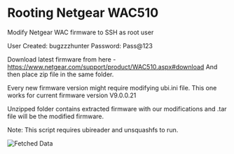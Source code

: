 # Rooting Netgear WAC510
 Modify Netgear WAC firmware to SSH as root user
 
 User Created: bugzzzhunter
 Password: Pass@123
 
 Download latest firmware from here - https://www.netgear.com/support/product/WAC510.aspx#download
 And then place zip file in the same folder.
 
 Every new firmware version might require modifying ubi.ini file. This one works for current firmware version V9.0.0.21
 
 Unzipped folder contains extracted firmware with our modifications and .tar file will be the modified firmware.
 
 Note: This script requires ubireader and unsquashfs to run.
 
 ![Fetched Data](ScriptInAction.gif)
